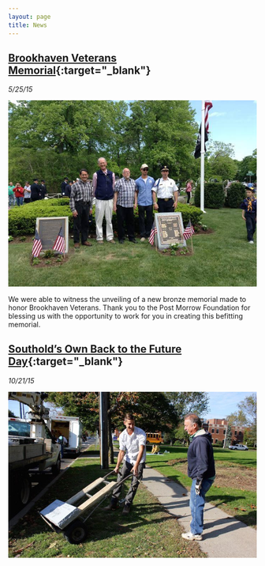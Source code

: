 ```yaml
---
layout: page
title: News
---
```



## [Brookhaven Veterans Memorial](https://www.facebook.com/222995197723808/photos/pb.222995197723808.-2207520000.1461399818./961970557159598){:target="_blank"}

*5/25/15*

![PostMorrow](/assets/postmorrow.jpg "John Warner Post Morrow")

We were able to witness the unveiling of a new bronze memorial
made to honor Brookhaven Veterans.  Thank you to the Post Morrow
Foundation for blessing us with the opportunity to work for you in
creating this befitting memorial.

## [Southold’s Own Back to the Future Day](http://www.eastendbeacon.com/2015/10/21/southolds-own-back-to-the-future-day/){:target="_blank"}

*10/21/15*

![JohnStone](/assets/john-stone.jpg "John Warner Lifting Stone")


